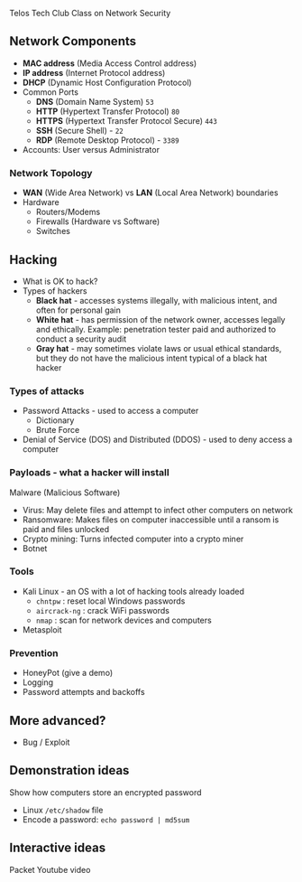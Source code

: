 Telos Tech Club Class on Network Security

## Network Components
- **MAC address** (Media Access Control address) 
- **IP address** (Internet Protocol address)
- **DHCP** (Dynamic Host Configuration Protocol)
- Common Ports
  - **DNS** (Domain Name System) `53`
  - **HTTP** (Hypertext Transfer Protocol) `80`
  - **HTTPS** (Hypertext Transfer Protocol Secure) `443`
  - **SSH** (Secure Shell) - `22`
  - **RDP** (Remote Desktop Protocol) - `3389`
- Accounts: User versus Administrator

### Network Topology
- **WAN** (Wide Area Network) vs **LAN** (Local Area Network) boundaries
- Hardware
  - Routers/Modems
  - Firewalls (Hardware vs Software)
  - Switches

## Hacking
- What is OK to hack?
- Types of hackers
  - **Black hat** - accesses systems illegally, with malicious intent, and often for personal gain
  - **White hat** - has permission of the network owner, accesses legally and ethically. Example: penetration tester paid and authorized to conduct a security audit
  - **Gray hat** - may sometimes violate laws or usual ethical standards, but they do not have the malicious intent typical of a black hat hacker

### Types of attacks
- Password Attacks - used to access a computer
  - Dictionary
  - Brute Force
- Denial of Service (DOS) and Distributed (DDOS) - used to deny access a computer

### Payloads - what a hacker will install
Malware (Malicious Software)
- Virus: May delete files and attempt to infect other computers on network
- Ransomware: Makes files on computer inaccessible until a ransom is paid and files unlocked
- Crypto mining: Turns infected computer into a crypto miner
- Botnet

### Tools
- Kali Linux - an OS with a lot of hacking tools already loaded
  - `chntpw` : reset local Windows passwords
  - `aircrack-ng` : crack WiFi passwords
  - `nmap` : scan for network devices and computers
- Metasploit

### Prevention
- HoneyPot (give a demo)
- Logging
- Password attempts and backoffs

## More advanced?
- Bug / Exploit

## Demonstration ideas
Show how computers store an encrypted password
  - Linux `/etc/shadow` file
  - Encode a password: `echo password | md5sum`

## Interactive ideas
Packet Youtube video
